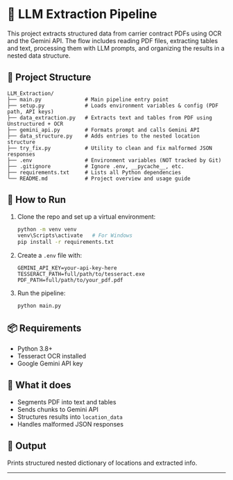 # 📄 LLM Extraction Pipeline

This project extracts structured data from carrier contract PDFs using OCR and the Gemini API. The flow includes reading PDF files, extracting tables and text, processing them with LLM prompts, and organizing the results in a nested data structure.

## 🧱 Project Structure
```
LLM_Extraction/
├── main.py              # Main pipeline entry point
├── setup.py             # Loads environment variables & config (PDF path, API keys)
├── data_extraction.py   # Extracts text and tables from PDF using Unstructured + OCR
├── gemini_api.py        # Formats prompt and calls Gemini API
├── data_structure.py    # Adds entries to the nested location structure
├── try_fix.py           # Utility to clean and fix malformed JSON responses
├── .env                 # Environment variables (NOT tracked by Git)
├── .gitignore           # Ignore .env, __pycache__, etc.
├── requirements.txt     # Lists all Python dependencies
└── README.md            # Project overview and usage guide
```

## 🚀 How to Run

1. Clone the repo and set up a virtual environment:
    ```bash
    python -m venv venv
    venv\Scripts\activate   # For Windows
    pip install -r requirements.txt
    ```

2. Create a `.env` file with:
    ```env
    GEMINI_API_KEY=your-api-key-here
    TESSERACT_PATH=full/path/to/tesseract.exe
    PDF_PATH=full/path/to/your_pdf.pdf
    ```

3. Run the pipeline:
    ```bash
    python main.py
    ```

## 📦 Requirements

- Python 3.8+
- Tesseract OCR installed
- Google Gemini API key

## 🧠 What it does

- Segments PDF into text and tables
- Sends chunks to Gemini API
- Structures results into `location_data`
- Handles malformed JSON responses

## 📂 Output

Prints structured nested dictionary of locations and extracted info.

---
